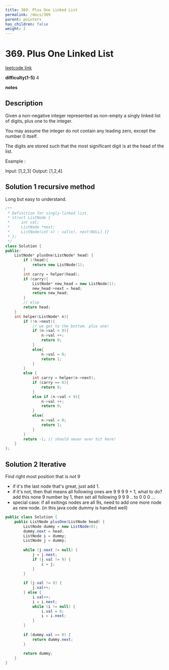 ```yaml
---
title: 369. Plus One Linked List
permalink: /docs/369
parent: pointers
has_children: false
weight: 2
---
```

# 369. Plus One Linked List
[leetcode link](https://leetcode.com/problems/plus-one-linked-list/)

**difficulty(1-5)** 
4

**notes**   


## Description
Given a non-negative integer represented as non-empty a singly linked list of digits, plus one to the integer.

You may assume the integer do not contain any leading zero, except the number 0 itself.

The digits are stored such that the most significant digit is at the head of the list.

Example :

Input: [1,2,3]
Output: [1,2,4]

## Solution 1 recursive method
Long but easy to understand. 
```c++
/**
 * Definition for singly-linked list.
 * struct ListNode {
 *     int val;
 *     ListNode *next;
 *     ListNode(int x) : val(x), next(NULL) {}
 * };
 */
class Solution {
public:
    ListNode* plusOne(ListNode* head) {
        if (!head){
            return new ListNode(1);
        }
        int carry = helper(head);
        if (carry){
            ListNode* new_head = new ListNode(1);
            new_head->next = head;
            return new_head;
        }
        // else
        return head;
    }
    int helper(ListNode* n){
        if (!n->next){
            // we get to the bottom. plus one!
            if (n->val < 9){
                n->val ++;
                return 0;
            }
            else{
                n->val = 0;
                return 1;
            }
        }
        else {
            int carry = helper(n->next);
            if (carry == 0){
                return 0;
            }
            else if (n->val < 9){
                n->val ++;
                return 0;
            }
            else{
                n->val = 0;
                return 1;
            }
        }
        return -1; // should never ever hit here!
    }
};
```
## Solution 2 Iterative
Find right most position that is *not* 9
- if it's the last node that's great, just add 1. 
- if it's not, then that means all following ones are  9 9 9 9 + 1, what to do? add this none 9 number by 1, then set all following 9 9 9 .. to 0 0 0 ...
- special case: if all exitings nodes are all 9s, need to add one more node as new node. 
(in this java code dummy is handled well)

```java
public class Solution {
    public ListNode plusOne(ListNode head) {
        ListNode dummy = new ListNode(0);
        dummy.next = head;
        ListNode i = dummy;
        ListNode j = dummy;
        
        while (j.next != null) {
            j = j.next;
            if (j.val != 9) {
                i = j;
            }
        }
        
        if (j.val != 9) {
            j.val++;
        } else {
            i.val++;
            i = i.next;
            while (i != null) {
                i.val = 0;
                i = i.next;
            }
        }
        
        if (dummy.val == 0) {
            return dummy.next;
        }
        
        return dummy;
    }
}
```
<!-- 
Default label
{: .label }

Blue label
{: .label .label-blue }

Stable
{: .label .label-green }

New release
{: .label .label-purple }

Coming soon
{: .label .label-yellow }

Deprecated
{: .label .label-red } -->

